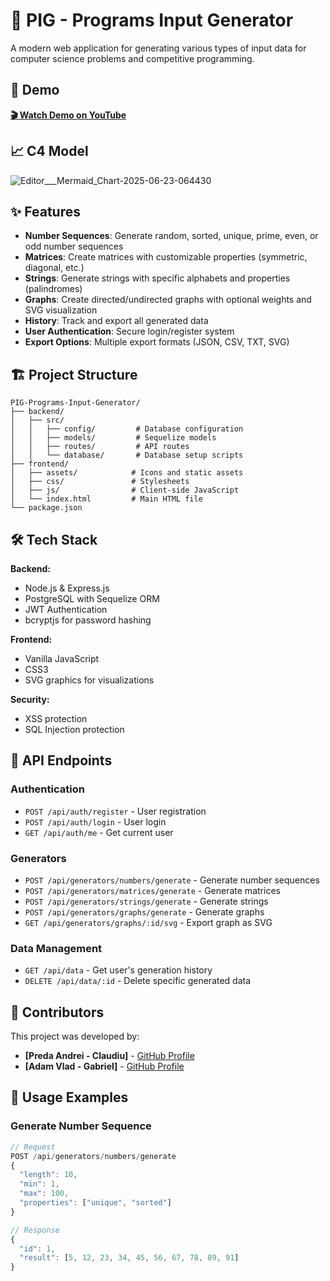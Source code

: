 # 🐷 PIG - Programs Input Generator

A modern web application for generating various types of input data for computer science problems and competitive programming.

## 🎥 Demo

**[🎬 Watch Demo on YouTube](https://www.youtube.com/watch?v=eYo0Ifwd7pQ)**

## 📈 C4 Model
![Editor___Mermaid_Chart-2025-06-23-064430](https://github.com/user-attachments/assets/fe0ca530-91b2-46af-be6f-c09ad6a6e739)

## ✨ Features

- **Number Sequences**: Generate random, sorted, unique, prime, even, or odd number sequences
- **Matrices**: Create matrices with customizable properties (symmetric, diagonal, etc.)
- **Strings**: Generate strings with specific alphabets and properties (palindromes)
- **Graphs**: Create directed/undirected graphs with optional weights and SVG visualization
- **History**: Track and export all generated data
- **User Authentication**: Secure login/register system
- **Export Options**: Multiple export formats (JSON, CSV, TXT, SVG)

## 🏗️ Project Structure

```
PIG-Programs-Input-Generator/
├── backend/
│   ├── src/
│   │   ├── config/         # Database configuration
│   │   ├── models/         # Sequelize models
│   │   ├── routes/         # API routes
│   │   └── database/       # Database setup scripts
├── frontend/
│   ├── assets/            # Icons and static assets
│   ├── css/               # Stylesheets
│   ├── js/                # Client-side JavaScript
│   └── index.html         # Main HTML file
└── package.json
```

## 🛠️ Tech Stack

**Backend:**
- Node.js & Express.js
- PostgreSQL with Sequelize ORM
- JWT Authentication
- bcryptjs for password hashing

**Frontend:**
- Vanilla JavaScript
- CSS3
- SVG graphics for visualizations

**Security:**
- XSS protection
- SQL Injection protection

## 📖 API Endpoints

### Authentication
- `POST /api/auth/register` - User registration
- `POST /api/auth/login` - User login
- `GET /api/auth/me` - Get current user

### Generators
- `POST /api/generators/numbers/generate` - Generate number sequences
- `POST /api/generators/matrices/generate` - Generate matrices
- `POST /api/generators/strings/generate` - Generate strings
- `POST /api/generators/graphs/generate` - Generate graphs
- `GET /api/generators/graphs/:id/svg` - Export graph as SVG

### Data Management
- `GET /api/data` - Get user's generation history
- `DELETE /api/data/:id` - Delete specific generated data

## 👥 Contributors

This project was developed by:

- **[Preda Andrei - Claudiu]** - [GitHub Profile](https://github.com/MTAxD12)
- **[Adam Vlad - Gabriel]** - [GitHub Profile](https://github.com/adam-vlad)

## 📝 Usage Examples

### Generate Number Sequence
```javascript
// Request
POST /api/generators/numbers/generate
{
  "length": 10,
  "min": 1,
  "max": 100,
  "properties": ["unique", "sorted"]
}

// Response
{
  "id": 1,
  "result": [5, 12, 23, 34, 45, 56, 67, 78, 89, 91]
}
```
